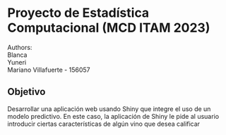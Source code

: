 # Proyecto de Estadística Computacional (MCD ITAM 2023)
Authors:  
Blanca  
Yuneri  
Mariano Villafuerte - 156057  


## Objetivo
Desarrollar una aplicación web usando Shiny que integre el uso de un modelo predictivo. En este caso, la aplicación de Shiny le pide al usuario introducir ciertas características de algún vino que desea calificar
